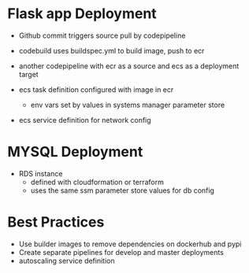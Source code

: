 # Flask app Deployment

- Github commit triggers source pull by codepipeline
- codebuild uses buildspec.yml to build image, push to ecr
- another codepipeline with ecr as a source and ecs as a deployment target 


- ecs task definition configured with image in ecr
  - env vars set by values in systems manager parameter store 
- ecs service definition for network config 

# MYSQL Deployment

- RDS instance
  - defined with cloudformation or terraform
  - uses the same ssm parameter store values for db config


# Best Practices  

- Use builder images to remove dependencies on dockerhub and pypi
- Create separate pipelines for develop and master deployments
- autoscaling service definition

    
